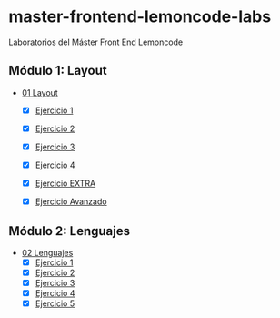 # master-frontend-lemoncode-labs

Laboratorios del Máster Front End Lemoncode

## Módulo 1: Layout

- [01 Layout](./01-layout/)
  - [x] [Ejercicio 1](./01-layout/ejercicio-01/)
  - [x] [Ejercicio 2](./01-layout/ejercicio-02/)
  - [x] [Ejercicio 3](./01-layout/ejercicio-03/)
  - [x] [Ejercicio 4](./01-layout/ejercicio-04/)
  - [x] [Ejercicio EXTRA](./01-layout/ejercicio-extra/)
  - [x] [Ejercicio Avanzado](./01-layout/ejercicio-avanzado/)


## Módulo 2: Lenguajes

- [02 Lenguajes](./02-lenguajes/)
  - [x] [Ejercicio 1](./02-Lenguajes/ejercicio-01/)
  - [x] [Ejercicio 2](./02-Lenguajes/ejercicio-02/)
  - [x] [Ejercicio 3](./02-Lenguajes/ejercicio-03/)
  - [x] [Ejercicio 4](./02-Lenguajes/ejercicio-04/)
  - [x] [Ejercicio 5](./02-Lenguajes/ejercicio-05/)